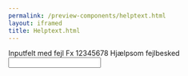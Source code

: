 ```yaml
--- 
permalink: /preview-components/helptext.html
layout: iframed 
title: Helptext.html
---
```

<div class="container">
    <div class="form-group form-error">
        <label class="form-label " for="form-error">Inputfelt med fejl</label>
        <span class="form-hint" id="input-hint-message-form-error">Fx
            12345678</span>
        <span class="form-error-message" id="form-error-message-form-error"
            role="alert">Hjælpsom fejlbesked</span>
        <input class="form-input  " placeholder="" id="form-error" value=""
            name="form-error" type="text" aria-describedby="form-error-message-form-error"
            aria-describedby="input-hint-message-form-error">
    </div>
</div>